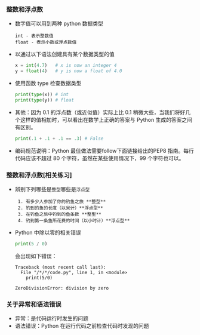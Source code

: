### 整数和浮点数

- 数字值可以用到两种 python 数据类型

	```
	int - 表示整数值
	float - 表示小数或浮点数值
	```

- 以通过以下语法创建具有某个数据类型的值

	```python
	x = int(4.7)   # x is now an integer 4
	y = float(4)   # y is now a float of 4.0
	```

- 使用函数 type 检查数据类型

	```python
	print(type(x)) # int
	print(type(y)) # float
	```

- 其他：因为 0.1 的浮点数（或近似值）实际上比 0.1 稍微大些，当我们将好几个这样的值相加时，可以看出在数学上正确的答案与 Python 生成的答案之间有区别。

	```python
	print(.1 + .1 + .1 == .3) # False
	```

- 编码规范说明：Python 最佳做法需要follow下面链接给出的PEP8 指南。每行代码应该不超过 80 个字符，虽然在某些使用情况下，99 个字符也可以。

### 整数和浮点数[相关练习]

-  辨别下列哪些是`整型`哪些是`浮点型`

	```
	 1. 有多少人参加了你的钓鱼之旅 **整型**
	 2. 钓到的鱼的长度（以米计）**浮点型**
	 3. 在钓鱼之旅中钓到的鱼条数 **整型**
	 4. 钓到第一条鱼所花费的时间（以小时计）**浮点型**
	```

- Python 中除以零的相关错误

	```python
	print(5 / 0)
	```

	会出现如下错误：

	```log
	Traceback (most recent call last):
	  File "/*/*/code.py", line 1, in <module>
	    print(5/0)
	
	ZeroDivisionError: division by zero
	```

### 关于异常和语法错误

 - 异常：是代码运行时发生的问题
 - 语法错误：Python 在运行代码之前检查代码时发现的问题